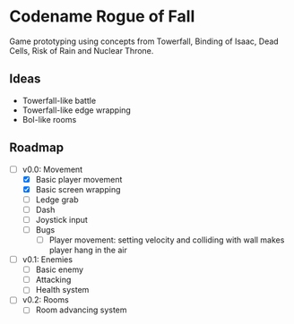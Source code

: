 # Codename Rogue of Fall

Game prototyping using concepts from Towerfall, Binding of Isaac, Dead Cells,
Risk of Rain and Nuclear Throne.

## Ideas

- Towerfall-like battle
- Towerfall-like edge wrapping
- BoI-like rooms

## Roadmap

- [ ] v0.0: Movement
  - [x] Basic player movement
  - [x] Basic screen wrapping
  - [ ] Ledge grab
  - [ ] Dash
  - [ ] Joystick input
  - [ ] Bugs
    - [ ] Player movement: setting velocity and colliding with wall makes player
        hang in the air
- [ ] v0.1: Enemies
  - [ ] Basic enemy
  - [ ] Attacking
  - [ ] Health system
- [ ] v0.2: Rooms
  - [ ] Room advancing system

